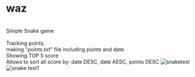 # waz

<br>Simple Snake game
<br>
<br>Tracking points.
<br>making "points.txt" file including points and date.
<br>Showing TOP 5 score
<br>Allows to sort all score by: date DESC, date AESC, points DESC
![snaketest](https://user-images.githubusercontent.com/112806657/190218913-de75e83b-0d28-4db3-9a59-8ebc70d7df22.PNG)
![snake test1](https://user-images.githubusercontent.com/112806657/190218916-a5898e82-77bc-4ae9-8454-0f35591c725f.PNG)
